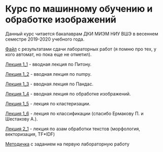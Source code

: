 # Курс по машинному обучению и обработке изображений
Данный курс читается бакалаврам ДКИ МИЭМ НИУ ВШЭ в весеннем семестре 2019-2020 учебного года.

[Файл](https://docs.google.com/spreadsheets/d/15qcGXwY_ezatuO580mGFK5b_w2evz_PCFGW5ML4yTH4/edit?usp=sharing) с результатами сдачи лабораторных работ (я помню про тех, у кого автомат, но пока еще не отметил).

[Лекция 1_1](https://github.com/klyshinsky/ML_And_CV_2020/blob/master/Lecture1_Python.ipynb) - вводная лекция по Питону.

[Лекция 1_2](https://github.com/klyshinsky/ML_And_CV_2020/blob/master/Lecture_20200114_numpy.ipynb) - вводная лекция по numpy.

[Лекция 1_3](https://github.com/klyshinsky/ML_And_CV_2020/blob/master/Lecture_20200114_Pandas.ipynb) - вводная лекция по Пандас.

[Лекция 1_4](https://github.com/klyshinsky/ML_And_CV_2020/blob/master/Lectire_20200204_image_processing.ipynb) - вводная лекция по обработке изображений.

[Лекция 1_5](https://github.com/klyshinsky/ML_And_CV_2020/blob/master/Lecture_20200211_clustering.ipynb) - лекция по кластеризации.

[Лекция 1_6](https://github.com/klyshinsky/ML_And_CV_2020/blob/master/Lecture20200303_Classification.ipynb) - лекция по классификации (спасибо Ермакову П. и Шестакову А.).

[Лекция 2_1](https://github.com/klyshinsky/ML_And_CV_2020/blob/master/Lecture_20200331_text_processing.ipynb) - лекция по азам обработки текстов (морфология, векторизация, TF*IDF)

[Методичка](https://docs.google.com/document/d/1Y4yy1Fx5JuLLudJqoeMXH7l3GWclM3PmBC4prYjqD7g/edit?usp=sharing) с заданием на первую лабораторную работу


